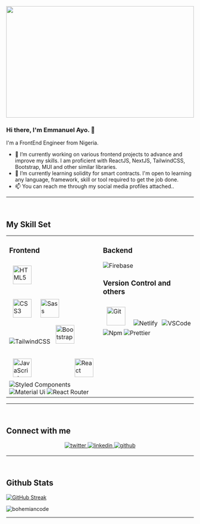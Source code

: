 <div align="center">
<img src="https://rishavanand.github.io/static/images/greetings.gif" align="center" style="width: 100%; height: 300px" />
</div> 

### Hi there, I'm Emmanuel Ayo. 👋

<!--
**bohemiancode-x/bohemiancode-x** is a ✨ _special_ ✨ repository because its `README.md` (this file) appears on your GitHub profile.

Here are some ideas to get you started:

- 🔭 I’m currently working on ...
- 🌱 I’m currently learning ...
- 👯 I’m looking to collaborate on ...
- 🤔 I’m looking for help with ...
- 💬 Ask me about ...
- 📫 How to reach me: ...
- 😄 Pronouns: ...
- ⚡ Fun fact: ...
-->
I'm a FrontEnd Engineer from Nigeria.
<br />
- 🔭 I’m currently working on various frontend projects to advance and improve my skills. I am proficient with ReactJS, NextJS, TailwindCSS, Bootstrap, MUI and other similar libraries.
- 🌱 I’m currently learning solidity for smart contracts. I'm open to learning any language, framework, skill or tool required to get the job done.
- 📫 You can reach me through my social media profiles attached..

----
<br/>

## My Skill Set  
<table width="100%"><tr><td valign="top" width="50%">



### Frontend  
<div align="justify">  
<img style="margin: 10px" src="https://profilinator.rishav.dev/skills-assets/html5-original-wordmark.svg" alt="HTML5" height="50" /><br><br>
<img style="margin: 10px" src="https://profilinator.rishav.dev/skills-assets/css3-original-wordmark.svg" alt="CSS3" height="50" />  
<img style="margin: 10px" src="https://profilinator.rishav.dev/skills-assets/sass-original.svg" alt="Sass" height="50" /><br>
<img alt="TailwindCSS" src="https://img.shields.io/badge/-Tailwind%20CSS-0AB6D3?style=flat-square&logo=tailwind-css&logoColor=white" />
<img style="margin: 10px" src="https://profilinator.rishav.dev/skills-assets/bootstrap-plain.svg" alt="Bootstrap" height="50" /><br><br>
<img style="margin: 10px" src="https://profilinator.rishav.dev/skills-assets/javascript-original.svg" alt="JavaScript" height="50" />  
<img style="margin: 10px" src="https://profilinator.rishav.dev/skills-assets/react-original-wordmark.svg" alt="React" height="50" />
<img alt="Styled Components" src="https://img.shields.io/badge/-Styled_Components-db7092?style=flat-square&logo=styled-components&logoColor=white" />  
<img alt="Material Ui" src="https://img.shields.io/badge/Material--UI-0081CB?style=for-the-badge&logo=material-ui&logoColor=white" />  
<img alt="React Router" src="https://img.shields.io/badge/React_Router-CA4245?style=for-the-badge&logo=react-router&logoColor=white" />  
</div>

</td><td valign="top" width="50%">

### Backend  
<div align="justify">
<img alt="Firebase" src="https://img.shields.io/badge/-Firebase-ffca28?style=flat-square&logo=firebase&logoColor=white" />
</div>

### Version Control and others
<div align="justify">
<img style="margin: 10px" src="https://profilinator.rishav.dev/skills-assets/git-scm-icon.svg" alt="Git" height="50" />
<img alt="Netlify" src="https://img.shields.io/badge/-Netlify-00C7B7?style=flat-square&logo=netlify&logoColor=white" />
<img alt="VSCode" src="https://img.shields.io/badge/-Visual_Studio_Code-0078D4?style=flat-square&logo=visual%20studio%20code&logoColor=white" />
<img alt="Npm" src="https://img.shields.io/badge/-NPM-CB3837?style=flat-square&logo=npm&logoColor=white" />
<img alt="Prettier" src="https://img.shields.io/badge/-Prettier-F7B93E?style=flat-square&logo=prettier&logoColor=white" />
</div>

</tr></table>

----
<br/>  

## Connect with me  
<div align="center">
<a href="https://twitter.com/emmie_porsche" target="_blank">
<img src=https://img.shields.io/badge/twitter-%2300acee.svg?&style=for-the-badge&logo=twitter&logoColor=white alt=twitter style="margin-bottom: 5px;" />
</a>
<a href="https://linkedin.com/in/emmanueladisa" target="_blank">
<img src=https://img.shields.io/badge/linkedin-%231E77B5.svg?&style=for-the-badge&logo=linkedin&logoColor=white alt=linkedin style="margin-bottom: 5px;" />
</a>
<a href="https://github.com/bohemiancode-x" target="_blank">
<img src=https://img.shields.io/badge/github-%2324292e.svg?&style=for-the-badge&logo=github&logoColor=white alt=github style="margin-bottom: 5px;" />
</a>
</div>  
  
----
<br/>  

## Github Stats  
<!-- <div align="center"><img src="https://github-readme-stats.vercel.app/api?username=bohemiancode-x&show_icons=true&count_private=true&hide_border=true" align="center" /></div> -->

[![GitHub Streak](https://github-readme-streak-stats.herokuapp.com?user=bohemiancode-x&theme=dracula&hide_border=true&date_format=M%20j%5B%2C%20Y%5D)](https://git.io/streak-stats)


<p><img align="center" src="https://github-readme-stats.vercel.app/api/top-langs?username=bohemiancode-x&show_icons=true&locale=en&layout=compact&bg_color=181824&color=14b8a6&line=22c55e&point=14b8a6&area_color=181824&area=true&hide_border=true" alt="bohemiancode" /></p>
<hr/>
